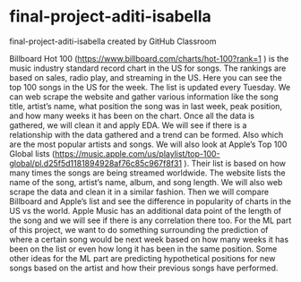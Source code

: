 # final-project-aditi-isabella

final-project-aditi-isabella created by GitHub Classroom

Billboard Hot 100 (https://www.billboard.com/charts/hot-100?rank=1 ) is the music industry standard record chart in the US for songs. The rankings are based on sales, radio play, and streaming in the US. Here you can see the top 100 songs in the US for the week. The list is updated every Tuesday. We can web scrape the website and gather various information like the song title, artist’s name, what position the song was in last week, peak position, and how many weeks it has been on the chart.  Once all the data is gathered, we will clean it and apply EDA. We will see if there is a relationship with the data gathered and a trend can be formed. Also which are the most popular artists and songs. We will also look at Apple’s Top 100 Global lists (https://music.apple.com/us/playlist/top-100-global/pl.d25f5d1181894928af76c85c967f8f31 ). Their list is based on how many times the songs are being streamed worldwide. The website lists the name of the song, artist’s name, album, and song length. We will also web scrape the data and clean it in a similar fashion. Then we will compare Billboard and Apple’s list and see the difference in popularity of charts in the US vs the world. Apple Music has an additional data point of the length of the song and we will see if there is any correlation there too. For the ML part of this project, we want to do something surrounding the prediction of where a certain song would be next week based on how many weeks it has been on the list or even how long it has been in the same position. Some other ideas for the ML part are predicting hypothetical positions for new songs based on the artist and how their previous songs have performed.
